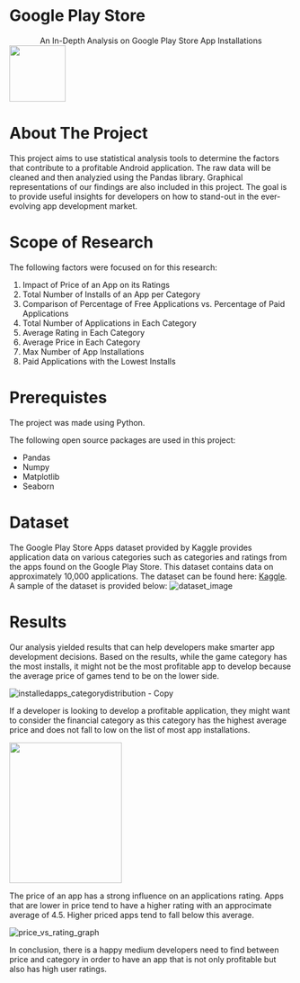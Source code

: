 # Google Play Store
<center> An In-Depth Analysis on Google Play Store App Installations </center>
<img src="https://i.pinimg.com/originals/1a/49/22/1a49226d155846acb790eeb919f63c8e.jpg" width="100" height="100" />

# About The Project
This project aims to use statistical analysis tools to determine the factors that contribute to a profitable Android application. The raw data will be cleaned and then analyzied using the Pandas library. Graphical representations of our findings are also included in this project. The goal is to provide useful insights for developers on how to stand-out in the ever-evolving app development market. 

# Scope of Research
The following factors were focused on for this research:
1. Impact of Price of an App on its Ratings
2. Total Number of Installs of an App per Category
3. Comparison of Percentage of Free Applications vs. Percentage of Paid Applications
4. Total Number of Applications in Each Category
5. Average Rating in Each Category
6. Average Price in Each Category
7. Max Number of App Installations
8. Paid Applications with the Lowest Installs

# Prerequistes 
The project was made using Python. 

The following open source packages are used in this project:
* Pandas
* Numpy
* Matplotlib
* Seaborn 

# Dataset
The Google Play Store Apps dataset provided by Kaggle provides application data on various categories such as categories and ratings from the apps found on the Google Play Store. This dataset contains data on approximately 10,000 applications. The dataset can be found here: [Kaggle](https://www.kaggle.com/lava18/google-play-store-apps). A sample of the dataset is provided below: 
![dataset_image](https://user-images.githubusercontent.com/48069159/118328797-2dd60800-b4d4-11eb-9fa5-66ce39d8f850.png)


# Results 
Our analysis yielded results that can help developers make smarter app development decisions. Based on the results, while the game category has the most installs, it might not be the most profitable app to develop because the average price of games tend to be on the lower side. 

![installedapps_categorydistribution - Copy](https://user-images.githubusercontent.com/48069159/118333059-0afa2280-b4d9-11eb-9b6e-d9162d26bc52.png)

If a developer is looking to develop a profitable application, they might want to consider the financial category as this category has the highest average price and does not fall to low on the list of most app installations.

<img src="https://user-images.githubusercontent.com/48069159/118333067-0e8da980-b4d9-11eb-8fa1-27fbc3b3abcf.png" width="200" height="250"/>

The price of an app has a strong influence on an applications rating. Apps that are lower in price tend to have a higher rating with an approcimate average of 4.5. Higher priced apps tend to fall below this average. 

![price_vs_rating_graph](https://user-images.githubusercontent.com/48069159/118333592-fc603b00-b4d9-11eb-956d-3bec1b3db16c.png)

In conclusion, there is a happy medium developers need to find between price and category in order to have an app that is not only profitable but also has high user ratings. 


